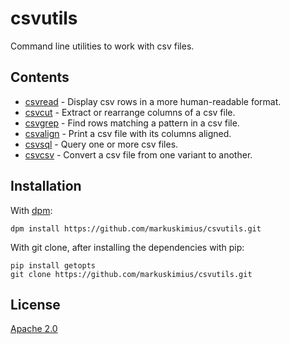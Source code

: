 # csvutils
Command line utilities to work with csv files.

## Contents

- [csvread] - Display csv rows in a more human-readable format.
- [csvcut] - Extract or rearrange columns of a csv file.
- [csvgrep] - Find rows matching a pattern in a csv file.
- [csvalign] - Print a csv file with its columns aligned.
- [csvsql] - Query one or more csv files.
- [csvcsv] - Convert a csv file from one variant to another.


## Installation

With [dpm]:
```
dpm install https://github.com/markuskimius/csvutils.git
```

With git clone, after installing the dependencies with pip:
```
pip install getopts
git clone https://github.com/markuskimius/csvutils.git
```


## License

[Apache 2.0]

[csvread]: https://github.com/markuskimius/csvutils/blob/master/doc/csvread.md
[csvcut]: https://github.com/markuskimius/csvutils/blob/master/doc/csvcut.md
[csvalign]: https://github.com/markuskimius/csvutils/blob/master/doc/csvalign.md
[csvsql]: https://github.com/markuskimius/csvutils/blob/master/doc/csvsql.md
[csvcsv]: https://github.com/markuskimius/csvutils/blob/master/doc/csvcsv.md
[csvgrep]: https://github.com/markuskimius/csvutils/blob/master/doc/csvgrep.md
[Apache 2.0]: <https://github.com/markuskimius/csvutils/blob/master/LICENSE>
[dpm]: <https://github.com/markuskimius/dpm>
